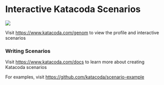 # Interactive Katacoda Scenarios

[![](http://shields.katacoda.com/katacoda/genom/count.svg)](https://www.katacoda.com/genom "Get your profile on Katacoda.com")

Visit https://www.katacoda.com/genom to view the profile and interactive scenarios

### Writing Scenarios
Visit https://www.katacoda.com/docs to learn more about creating Katacoda scenarios

For examples, visit https://github.com/katacoda/scenario-example
